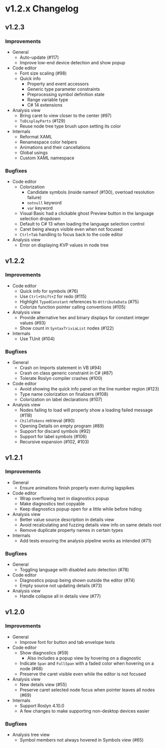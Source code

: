 # v1.2.x Changelog

## v1.2.3

### Improvements

- General
  - Auto-update (#117)
  - Improve low-end device detection and show popup
- Code editor
  - Font size scaling (#98)
  - Quick info
    - Property and event accessors
    - Generic type parameter constraints
    - Preprocessing symbol definition state
    - Range variable type
    - C# 14 extensions
- Analysis view
  - Bring caret to view closer to the center (#97)
  - `ToDisplayParts` (#129)
  - Reuse node tree type brush upon setting its color
- Internals
  - Reformat XAML
  - Renamespace color helpers
  - Animations and their cancellations
  - Global usings
  - Custom XAML namespace

### Bugfixes

- Code editor
  - Colorization
    - Candidate symbols (inside nameof (#130), overload resolution failure)
    - `notnull` keyword
    - `var` keyword
  - Visual Basic had a clickable ghost Preview button in the language selection dropdown
  - Default to C# 13 when loading the language selection control
  - Caret being always visible even when not focused
  - `Ctrl+Tab` handling to focus back to the code editor
- Analysis view
  - Error on displaying KVP values in node tree

## v1.2.2

### Improvements

- Code editor
  - Quick info for symbols (#76)
  - Use `Ctrl+Shift+Z` for redo (#115)
  - Highlight `TypedConstant` references to `AttributeData` (#75)
  - Colorize function pointer calling conventions (#105)
- Analysis view
  - Provide alternative hex and binary displays for constant integer values (#93)
  - Show count in `SyntaxTriviaList` nodes (#122)
- Internals
  - Use TUnit (#104)

### Bugfixes

- General
  - Crash on Imports statement in VB (#94)
  - Crash on class generic constraint in C# (#87)
  - Tolerate Roslyn compiler crashes (#100)
- Code editor
  - Avoid showing the quick info panel on the line number region (#123)
  - Type name colorization on finalizers (#108)
  - Colorization on label declarations (#107)
- Analysis view
  - Nodes failing to load will properly show a loading failed message (#118)
  - `ChildTokens` retrieval (#90)
  - Opening Details on empty program (#89)
  - Support for discard symbols (#92)
  - Support for label symbols (#106)
  - Recursive expansion (#102, #103)

## v1.2.1

### Improvements

- General
  - Ensure animations finish properly even during lagspikes
- Code editor
  - Wrap overflowing text in diagnostics popup
  - Make diagnostics text copyable
  - Keep diagnostics popup open for a little while before hiding
- Analysis view
  - Better value source description in details view
  - Avoid recalculating and fuzzing details view info on same details root
  - Remove duplicate property names in certain types
- Internals
  - Add tests ensuring the analysis pipeline works as intended (#71)

### Bugfixes

- General
  - Toggling language with disabled auto detection (#78)
- Code editor
  - Diagnostics popup being shown outside the editor (#74)
  - Empty source not updating details (#73)
- Analysis view
  - Handle collapse all in details view (#77)

## v1.2.0

### Improvements

- General
  - Improve font for button and tab envelope texts
- Code editor
  - Show diagnostics (#59)
    - Also includes a popup view by hovering on a diagnostic
  - Indicate `Span` and `FullSpan` with a faded color when hovering on a node (#68)
  - Preserve the caret visible even while the editor is not focused
- Analysis view
  - New details view (#55)
  - Preserve caret selected node focus when pointer leaves all nodes (#69)
- Internals
  - Support Roslyn 4.10.0
  - A few changes to make supporting non-desktop devices easier

### Bugfixes

- Analysis tree view
  - Symbol members not always hovered in Symbols view (#65)
